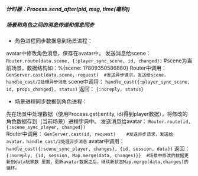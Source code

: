 ##### 计时器：Process.send_after(pid, msg, time(毫秒))

##### 场景和角色之间的消息传递和信息同步
- 角色进程同步数据息到场景进程：

avatar中修改角色消息，保存在avatar中。
发送消息给scene：
`Router.route(data.scene, {:player_sync_scene, id, changed})`
#scene为当前场景，数据结构如：%{scene: 17809350586880}
Router中调用：
`GenServer.cast(data.scene, request)  #发送异步请求，发送给scene，handle_cast/2处理异步消息`
scene中调用：
`handle_cast({:player_sync_scene, id, props_changed}, status)`
返回：
`{:noreply, status}`


- 场景进程同步数据到角色进程：

先在场景中处理数据（使用Process.get(:entity, id)得到player数据），将修改的角色数据存到（当前场景）进程字典中。
发送消息给avatar：
`Router.route(id, {:scene_sync_player, changed})`	
Router中调用：
`GenServer.cast(id, request)    #发送异步请求，发送给avatar，handle_cast/2处理异步消息`
avatar中调用：
`handle_cast({:scene_sync_player, changes}, {id, session, data})`
返回：
`{:noreply, {id, session, Map.merge(data, changes)}}  #场景中修改的数据更新到data玩家数
                                                       里面，更新avatar数据之后，继续新状态Map.merge(data,changes)的循环。`